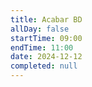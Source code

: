 ```yaml
---
title: Acabar BD
allDay: false
startTime: 09:00
endTime: 11:00
date: 2024-12-12
completed: null
---
```

